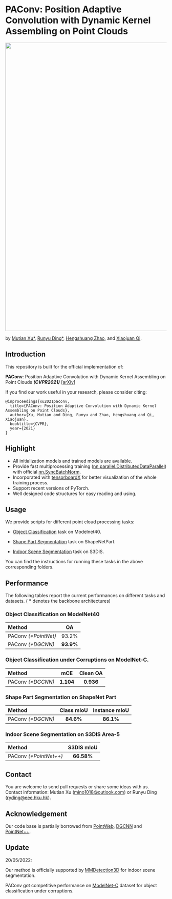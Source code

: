 # PAConv: Position Adaptive Convolution with Dynamic Kernel Assembling on Point Clouds
<img src="./figure/paconv.jpg" width="900"/>

by [Mutian Xu*](https://mutianxu.github.io/), [Runyu Ding*](), [Hengshuang Zhao](https://hszhao.github.io/), and [Xiaojuan Qi](https://xjqi.github.io/).


## Introduction
This repository is built for the official implementation of:

__PAConv__: Position Adaptive Convolution with Dynamic Kernel Assembling on Point Clouds ___(CVPR2021)___ [[arXiv](https://arxiv.org/abs/2103.14635)]
<br>

If you find our work useful in your research, please consider citing:

```
@inproceedings{xu2021paconv,
  title={PAConv: Position Adaptive Convolution with Dynamic Kernel Assembling on Point Clouds},
  author={Xu, Mutian and Ding, Runyu and Zhao, Hengshuang and Qi, Xiaojuan},
  booktitle={CVPR},
  year={2021}
}
```

## Highlight

* All initialization models and trained models are available.
* Provide fast multiprocessing training ([nn.parallel.DistributedDataParallel](https://pytorch.org/docs/stable/_modules/torch/nn/parallel/distributed.html)) with official [nn.SyncBatchNorm](https://pytorch.org/docs/master/nn.html#torch.nn.SyncBatchNorm).
* Incorporated with [tensorboardX](https://github.com/lanpa/tensorboardX) for better visualization of the whole training process.
* Support recent versions of PyTorch.
* Well designed code structures for easy reading and using.

## Usage

We provide scripts for different point cloud processing tasks:

* [Object Classification](./obj_cls) task on Modelnet40.
 
* [Shape Part Segmentation](./part_seg) task on ShapeNetPart.
 
* [Indoor Scene Segmentation](./scene_seg) task on S3DIS.

You can find the instructions for running these tasks in the above corresponding folders.

## Performance
The following tables report the current performances on different tasks and datasets. ( __*__ denotes the backbone architectures)

### Object Classification on ModelNet40

| Method | OA |
| :--- | :---: |
| PAConv _(*PointNet)_   | 93.2%|
| PAConv _(*DGCNN)_      | **93.9%** |

### Object Classification under Corruptions on ModelNet-C.
| Method |  mCE | Clean OA |
| :--- | :---: | :---: |
| PAConv _(*DGCNN)_    | **1.104** | **0.936** |


### Shape Part Segmentation on ShapeNet Part
| Method |  Class mIoU | Instance mIoU |
| :--- | :---: | :---: |
| PAConv _(*DGCNN)_    | **84.6%** | **86.1%** |



### Indoor Scene Segmentation on S3DIS Area-5

| Method |  S3DIS mIoU  |
| :--- | :---: |
| PAConv _(*PointNet++)_| **66.58%** |


## Contact

You are welcome to send pull requests or share some ideas with us. Contact information: Mutian Xu (mino1018@outlook.com) or Runyu Ding (ryding@eee.hku.hk).

## Acknowledgement

Our code base is partially borrowed from [PointWeb](https://github.com/hszhao/PointWeb), [DGCNN](https://github.com/WangYueFt/dgcnn) and [PointNet++](https://github.com/charlesq34/pointnet2).

## Update

20/05/2022:

Our method is officially supported by [MMDetection3D](https://github.com/open-mmlab/mmdetection3d) for indoor scene segmentation.

PAConv got competitive performance on [ModelNet-C](https://github.com/jiawei-ren/ModelNet-C) dataset for object classification under corruptions.
